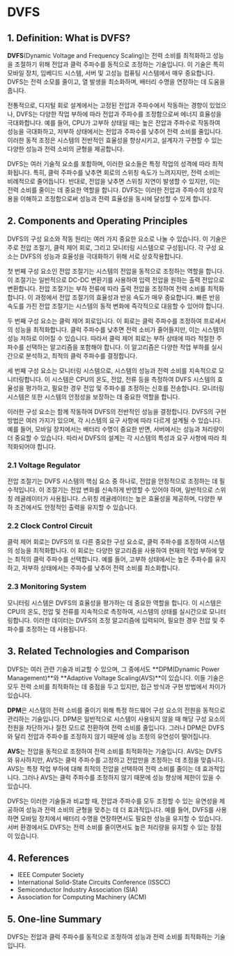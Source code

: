 # DVFS

## 1. Definition: What is **DVFS**?
**DVFS**(Dynamic Voltage and Frequency Scaling)는 전력 소비를 최적화하고 성능을 조절하기 위해 전압과 클럭 주파수를 동적으로 조정하는 기술입니다. 이 기술은 특히 모바일 장치, 임베디드 시스템, 서버 및 고성능 컴퓨팅 시스템에서 매우 중요합니다. DVFS는 전력 소모를 줄이고, 열 발생을 최소화하며, 배터리 수명을 연장하는 데 도움을 줍니다. 

전통적으로, 디지털 회로 설계에서는 고정된 전압과 주파수에서 작동하는 경향이 있었으나, DVFS는 다양한 작업 부하에 따라 전압과 주파수를 조정함으로써 에너지 효율성을 극대화합니다. 예를 들어, CPU가 고부하 상태일 때는 높은 전압과 주파수로 작동하여 성능을 극대화하고, 저부하 상태에서는 전압과 주파수를 낮추어 전력 소비를 줄입니다. 이러한 동적 조정은 시스템의 전반적인 효율성을 향상시키고, 설계자가 구현할 수 있는 다양한 성능과 전력 소비의 균형을 제공합니다.

DVFS는 여러 기술적 요소를 포함하며, 이러한 요소들은 특정 작업의 성격에 따라 최적화됩니다. 특히, 클럭 주파수를 낮추면 회로의 스위칭 속도가 느려지지만, 전력 소비는 비례적으로 줄어듭니다. 반대로, 전압을 낮추면 스위칭 지연이 발생할 수 있지만, 이는 전력 소비를 줄이는 데 중요한 역할을 합니다. DVFS는 이러한 전압과 주파수의 상호작용을 이해하고 조정함으로써 성능과 전력 효율성을 동시에 달성할 수 있게 합니다.

## 2. Components and Operating Principles
DVFS의 구성 요소와 작동 원리는 여러 가지 중요한 요소로 나눌 수 있습니다. 이 기술은 주로 전압 조절기, 클럭 제어 회로, 그리고 모니터링 시스템으로 구성됩니다. 각 구성 요소는 DVFS의 성능과 효율성을 극대화하기 위해 서로 상호작용합니다.

첫 번째 구성 요소인 전압 조절기는 시스템의 전압을 동적으로 조정하는 역할을 합니다. 이 조절기는 일반적으로 DC-DC 변환기를 사용하여 입력 전압을 원하는 출력 전압으로 변환합니다. 전압 조절기는 부하 전류에 따라 출력 전압을 조정하여 전력 소비를 최적화합니다. 이 과정에서 전압 조절기의 효율성과 반응 속도가 매우 중요합니다. 빠른 반응 속도를 가진 전압 조절기는 시스템의 동적 변화에 즉각적으로 대응할 수 있어야 합니다.

두 번째 구성 요소는 클럭 제어 회로입니다. 이 회로는 클럭 주파수를 조정하여 프로세서의 성능을 최적화합니다. 클럭 주파수를 낮추면 전력 소비가 줄어들지만, 이는 시스템의 성능 저하로 이어질 수 있습니다. 따라서 클럭 제어 회로는 부하 상태에 따라 적절한 주파수를 선택하는 알고리즘을 포함해야 합니다. 이 알고리즘은 다양한 작업 부하를 실시간으로 분석하고, 최적의 클럭 주파수를 결정합니다.

세 번째 구성 요소는 모니터링 시스템으로, 시스템의 성능과 전력 소비를 지속적으로 모니터링합니다. 이 시스템은 CPU의 온도, 전압, 전류 등을 측정하여 DVFS 시스템의 효율성을 평가하고, 필요한 경우 전압 및 주파수를 조정하는 신호를 전송합니다. 모니터링 시스템은 또한 시스템의 안정성을 보장하는 데 중요한 역할을 합니다.

이러한 구성 요소는 함께 작동하여 DVFS의 전반적인 성능을 결정합니다. DVFS의 구현 방법은 여러 가지가 있으며, 각 시스템의 요구 사항에 따라 다르게 설계될 수 있습니다. 예를 들어, 모바일 장치에서는 배터리 수명이 중요한 반면, 서버에서는 성능과 처리량이 더 중요할 수 있습니다. 따라서 DVFS의 설계는 각 시스템의 특성과 요구 사항에 따라 최적화되어야 합니다.

### 2.1 Voltage Regulator
전압 조절기는 DVFS 시스템의 핵심 요소 중 하나로, 전압을 안정적으로 조정하는 데 필수적입니다. 이 조절기는 전압 변화를 신속하게 반영할 수 있어야 하며, 일반적으로 스위칭 레귤레이터가 사용됩니다. 스위칭 레귤레이터는 높은 효율성을 제공하며, 다양한 부하 조건에서도 안정적인 출력을 유지할 수 있습니다.

### 2.2 Clock Control Circuit
클럭 제어 회로는 DVFS의 또 다른 중요한 구성 요소로, 클럭 주파수를 조정하여 시스템의 성능을 최적화합니다. 이 회로는 다양한 알고리즘을 사용하여 현재의 작업 부하에 맞는 최적의 클럭 주파수를 선택합니다. 예를 들어, 고부하 상태에서는 높은 주파수를 유지하고, 저부하 상태에서는 주파수를 낮추어 전력 소비를 최소화합니다.

### 2.3 Monitoring System
모니터링 시스템은 DVFS의 효율성을 평가하는 데 중요한 역할을 합니다. 이 시스템은 CPU의 온도, 전압 및 전류를 지속적으로 측정하여, 시스템의 상태를 실시간으로 모니터링합니다. 이러한 데이터는 DVFS의 조정 알고리즘에 입력되어, 필요한 경우 전압 및 주파수를 조정하는 데 사용됩니다.

## 3. Related Technologies and Comparison
DVFS는 여러 관련 기술과 비교할 수 있으며, 그 중에서도 **DPM(Dynamic Power Management)**와 **Adaptive Voltage Scaling(AVS)**이 있습니다. 이들 기술은 모두 전력 소비를 최적화하는 데 중점을 두고 있지만, 접근 방식과 구현 방법에서 차이가 있습니다.

**DPM**은 시스템의 전력 소비를 줄이기 위해 특정 하드웨어 구성 요소의 전원을 동적으로 관리하는 기술입니다. DPM은 일반적으로 시스템이 사용되지 않을 때 해당 구성 요소의 전원을 차단하거나 절전 모드로 전환하여 전력 소비를 줄입니다. 그러나 DPM은 DVFS와 달리 전압과 주파수를 조정하지 않기 때문에 성능 조정의 유연성이 떨어집니다.

**AVS**는 전압을 동적으로 조정하여 전력 소비를 최적화하는 기술입니다. AVS는 DVFS와 유사하지만, AVS는 클럭 주파수를 고정하고 전압만을 조정하는 데 초점을 맞춥니다. AVS는 특정 작업 부하에 대해 최적의 전압을 선택하여 전력 소비를 줄이는 데 효과적입니다. 그러나 AVS는 클럭 주파수를 조정하지 않기 때문에 성능 향상에 제한이 있을 수 있습니다.

DVFS는 이러한 기술들과 비교할 때, 전압과 주파수를 모두 조정할 수 있는 유연성을 제공하여 성능과 전력 소비의 균형을 맞추는 데 더 효과적입니다. 예를 들어, DVFS를 사용하면 모바일 장치에서 배터리 수명을 연장하면서도 필요한 성능을 유지할 수 있습니다. 서버 환경에서도 DVFS는 전력 소비를 줄이면서도 높은 처리량을 유지할 수 있는 장점이 있습니다.

## 4. References
- IEEE Computer Society
- International Solid-State Circuits Conference (ISSCC)
- Semiconductor Industry Association (SIA)
- Association for Computing Machinery (ACM)

## 5. One-line Summary
DVFS는 전압과 클럭 주파수를 동적으로 조정하여 성능과 전력 소비를 최적화하는 기술입니다.